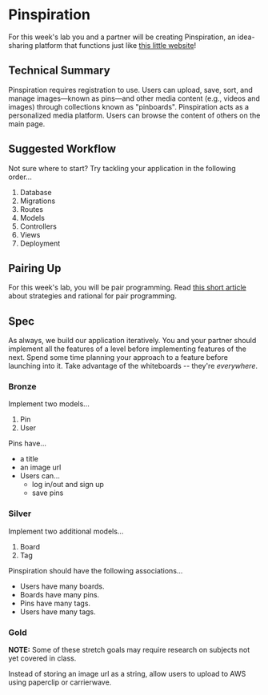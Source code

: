 # Pinspiration

For this week's lab you and a partner will be creating Pinspiration, an idea-sharing platform that functions just like [this little website](https://www.pinterest.com/)!

## Technical Summary

Pinspiration requires registration to use. Users can upload, save, sort, and manage images—known as pins—and other media content (e.g., videos and images) through collections known as "pinboards". Pinspiration acts as a personalized media platform. Users can browse the content of others on the main page.

## Suggested Workflow

Not sure where to start? Try tackling your application in the following order...
  1. Database
  2. Migrations
  3. Routes
  4. Models
  5. Controllers
  6. Views
  7. Deployment

## Pairing Up

For this week's lab, you will be pair programming. Read [this short article](http://codergeneral.com/strategies-for-effective-pair-programming/) about strategies and rational for pair programming.

## Spec

As always, we build our application iteratively. You and your partner should implement all the features of a level before implementing features of the next. Spend some time planning your approach to a feature before launching into it. Take advantage of the whiteboards -- they're _everywhere_.

### Bronze

Implement two models...  
  1. Pin  
  2. User  

Pins have...  
- a title
- an image url
- Users can...
  - log in/out and sign up
  - save pins

### Silver

Implement two additional models...  
  1. Board
  2. Tag

Pinspiration should have the following associations...  
- Users have many boards.
- Boards have many pins.
- Pins have many tags.
- Users have many tags.

### Gold

**NOTE:** Some of these stretch goals may require research on subjects not yet covered in class.

Instead of storing an image url as a string, allow users to upload to AWS using paperclip or carrierwave.
